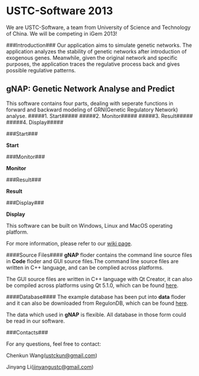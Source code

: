 USTC-Software 2013
=================

We are USTC-Software, a team from University of Science and Technology of China. We will be competing in iGem 2013!

###Introduction###
Our application aims to simulate genetic networks. The application analyzes the stability of genetic networks after introduction of exogenous genes. Meanwhile, given the original network and specific purposes, the application traces the regulative process back and gives possible regulative patterns.


## gNAP: Genetic Network Analyse and Predict ##

This software contains four parts, dealing with seperate functions in forward and backward modeling of GRN(Genetic Regulatory Network) analyse.
#####1. Start#####
#####2. Monitor#####
#####3. Result#####
#####4. Display#####

###Start###

**Start**

###Monitor###

**Monitor**

###Result###

**Result**

###Display###

**Display**

This software can be built on Windows, Linux and MacOS operating platform.

For more information, please refer to our [wiki page](http://2013.igem.org/Team:USTC-Software).

####Source Files####
**gNAP** floder contains the command line source files in **Code** floder and GUI source files.The command line source files are written in C++ language, and can be complied across platforms.

The GUI source files are written in C++ language with Qt Creator, it can also be compiled across platforms using Qt 5.1.0, which can be found [here](http://qt-project.org/downloads).

####Database####
The example database has been put into **data** floder and it can also be downloaded from RegulonDB, which can be found [here](http://regulondb.ccg.unam.mx/menu/download/datasets/index.jsp).

The data which used in **gNAP** is flexible. All database in those form could be read in our software.

###Contacts###

For any questions, feel free to contact:

Chenkun Wang(ustckun@gmail.com)

Jinyang Li(jinyangustc@gmail.com)